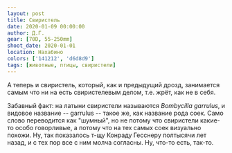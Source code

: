 ```yaml
---
layout: post
title: Свиристель
date: 2020-01-09 00:00:00
author: Д.Г.
gear: [70D, 55-250mm]
shoot_date: 2020-01-01
location: Нахабино
colors: ['141212', 'd6d8d9']
tags: [животные, птицы, свиристели]
---
```

А теперь и свиристель, который, как и предыдущий дрозд, занимается самым что ни на есть свиристелевым делом, т.е. жрёт, как не в себя.

Забавный факт: на латыни свиристели называются _Bombycilla garrulus_, и видовое название -- garrulus -- такое же, как название рода соек. Само слово переводится как "шумный", но не потому что свиристели какие-то особо говорливые, а потому что на тех самых соек визуально похожи. Ну, так показалось т-щу Конраду Гесснеру полтысячи лет назад, и с тех пор все с ним молча согласны. Ну, что-то есть, так-то.
